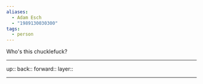 ```yaml
---
aliases:
  - Adam Esch
  - "1989130030300"
tags:
  - person
---
```


Who's this chucklefuck?

***

up:: 
back:: 
forward:: 
layer:: 

***
